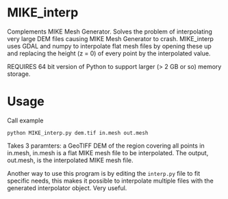 # MIKE_interp

Complements MIKE Mesh Generator. Solves the problem of interpolating very large DEM files causing MIKE Mesh Generator to crash. MIKE_interp uses GDAL and numpy to interpolate flat mesh files by opening these up and replacing the height (z = 0) of every point by the interpolated value.

REQUIRES 64 bit version of Python to support larger (> 2 GB or so) memory storage.

# Usage
Call example

```
python MIKE_interp.py dem.tif in.mesh out.mesh
```

Takes 3 paramters: a GeoTIFF DEM of the region covering all points in in.mesh, in.mesh is a flat MIKE mesh file to be interpolated. The output, out.mesh, is the interpolated MIKE mesh file.

Another way to use this program is by editing the `interp.py` file to fit specific needs, this makes it possible to interpolate multiple files with the generated interpolator object. Very useful.
